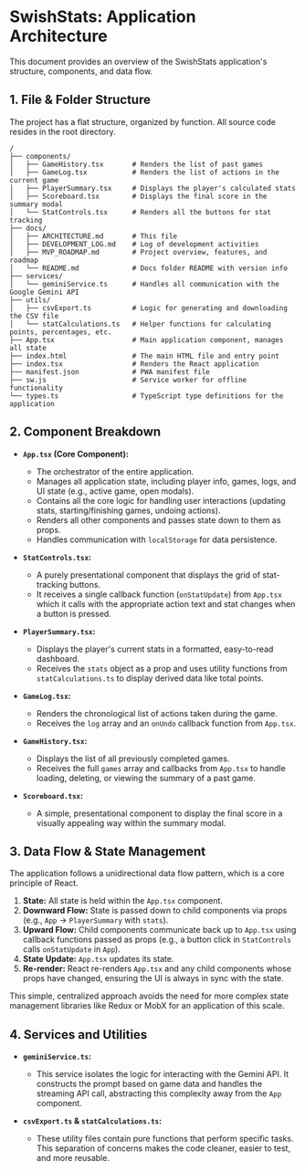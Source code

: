 # SwishStats: Application Architecture

This document provides an overview of the SwishStats application's structure, components, and data flow.

## 1. File & Folder Structure

The project has a flat structure, organized by function. All source code resides in the root directory.

```
/
├── components/
│   ├── GameHistory.tsx       # Renders the list of past games
│   ├── GameLog.tsx           # Renders the list of actions in the current game
│   ├── PlayerSummary.tsx     # Displays the player's calculated stats
│   ├── Scoreboard.tsx        # Displays the final score in the summary modal
│   └── StatControls.tsx      # Renders all the buttons for stat tracking
├── docs/
│   ├── ARCHITECTURE.md       # This file
│   ├── DEVELOPMENT_LOG.md    # Log of development activities
│   ├── MVP_ROADMAP.md        # Project overview, features, and roadmap
│   └── README.md             # Docs folder README with version info
├── services/
│   └── geminiService.ts      # Handles all communication with the Google Gemini API
├── utils/
│   ├── csvExport.ts          # Logic for generating and downloading the CSV file
│   └── statCalculations.ts   # Helper functions for calculating points, percentages, etc.
├── App.tsx                   # Main application component, manages all state
├── index.html                # The main HTML file and entry point
├── index.tsx                 # Renders the React application
├── manifest.json             # PWA manifest file
├── sw.js                     # Service worker for offline functionality
└── types.ts                  # TypeScript type definitions for the application
```

## 2. Component Breakdown

- **`App.tsx` (Core Component):**
  - The orchestrator of the entire application.
  - Manages all application state, including player info, games, logs, and UI state (e.g., active game, open modals).
  - Contains all the core logic for handling user interactions (updating stats, starting/finishing games, undoing actions).
  - Renders all other components and passes state down to them as props.
  - Handles communication with `localStorage` for data persistence.

- **`StatControls.tsx`:**
  - A purely presentational component that displays the grid of stat-tracking buttons.
  - It receives a single callback function (`onStatUpdate`) from `App.tsx` which it calls with the appropriate action text and stat changes when a button is pressed.

- **`PlayerSummary.tsx`:**
  - Displays the player's current stats in a formatted, easy-to-read dashboard.
  - Receives the `stats` object as a prop and uses utility functions from `statCalculations.ts` to display derived data like total points.

- **`GameLog.tsx`:**
  - Renders the chronological list of actions taken during the game.
  - Receives the `log` array and an `onUndo` callback function from `App.tsx`.

- **`GameHistory.tsx`:**
  - Displays the list of all previously completed games.
  - Receives the full `games` array and callbacks from `App.tsx` to handle loading, deleting, or viewing the summary of a past game.

- **`Scoreboard.tsx`:**
  - A simple, presentational component to display the final score in a visually appealing way within the summary modal.

## 3. Data Flow & State Management

The application follows a unidirectional data flow pattern, which is a core principle of React.

1.  **State:** All state is held within the `App.tsx` component.
2.  **Downward Flow:** State is passed down to child components via props (e.g., `App` -> `PlayerSummary` with `stats`).
3.  **Upward Flow:** Child components communicate back up to `App.tsx` using callback functions passed as props (e.g., a button click in `StatControls` calls `onStatUpdate` in `App`).
4.  **State Update:** `App.tsx` updates its state.
5.  **Re-render:** React re-renders `App.tsx` and any child components whose props have changed, ensuring the UI is always in sync with the state.

This simple, centralized approach avoids the need for more complex state management libraries like Redux or MobX for an application of this scale.

## 4. Services and Utilities

- **`geminiService.ts`:**
  - This service isolates the logic for interacting with the Gemini API. It constructs the prompt based on game data and handles the streaming API call, abstracting this complexity away from the `App` component.

- **`csvExport.ts` & `statCalculations.ts`:**
  - These utility files contain pure functions that perform specific tasks. This separation of concerns makes the code cleaner, easier to test, and more reusable.
